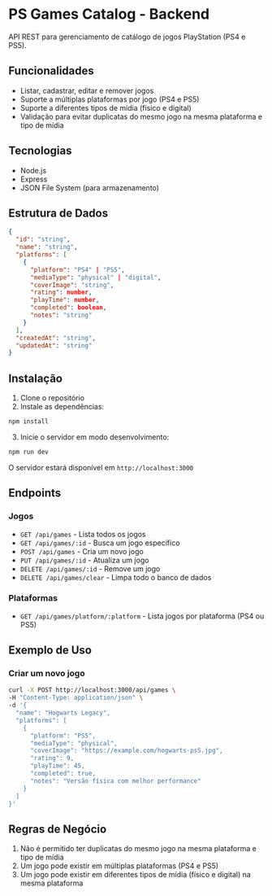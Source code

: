 # PS Games Catalog - Backend

API REST para gerenciamento de catálogo de jogos PlayStation (PS4 e PS5).

## Funcionalidades

- Listar, cadastrar, editar e remover jogos
- Suporte a múltiplas plataformas por jogo (PS4 e PS5)
- Suporte a diferentes tipos de mídia (físico e digital)
- Validação para evitar duplicatas do mesmo jogo na mesma plataforma e tipo de mídia

## Tecnologias

- Node.js
- Express
- JSON File System (para armazenamento)

## Estrutura de Dados

```json
{
  "id": "string",
  "name": "string",
  "platforms": [
    {
      "platform": "PS4" | "PS5",
      "mediaType": "physical" | "digital",
      "coverImage": "string",
      "rating": number,
      "playTime": number,
      "completed": boolean,
      "notes": "string"
    }
  ],
  "createdAt": "string",
  "updatedAt": "string"
}
```

## Instalação

1. Clone o repositório
2. Instale as dependências:
```bash
npm install
```

3. Inicie o servidor em modo desenvolvimento:
```bash
npm run dev
```

O servidor estará disponível em `http://localhost:3000`

## Endpoints

### Jogos

- `GET /api/games` - Lista todos os jogos
- `GET /api/games/:id` - Busca um jogo específico
- `POST /api/games` - Cria um novo jogo
- `PUT /api/games/:id` - Atualiza um jogo
- `DELETE /api/games/:id` - Remove um jogo
- `DELETE /api/games/clear` - Limpa todo o banco de dados

### Plataformas

- `GET /api/games/platform/:platform` - Lista jogos por plataforma (PS4 ou PS5)

## Exemplo de Uso

### Criar um novo jogo

```bash
curl -X POST http://localhost:3000/api/games \
-H "Content-Type: application/json" \
-d '{
  "name": "Hogwarts Legacy",
  "platforms": [
    {
      "platform": "PS5",
      "mediaType": "physical",
      "coverImage": "https://example.com/hogwarts-ps5.jpg",
      "rating": 9,
      "playTime": 45,
      "completed": true,
      "notes": "Versão física com melhor performance"
    }
  ]
}'
```

## Regras de Negócio

1. Não é permitido ter duplicatas do mesmo jogo na mesma plataforma e tipo de mídia
2. Um jogo pode existir em múltiplas plataformas (PS4 e PS5)
3. Um jogo pode existir em diferentes tipos de mídia (físico e digital) na mesma plataforma 